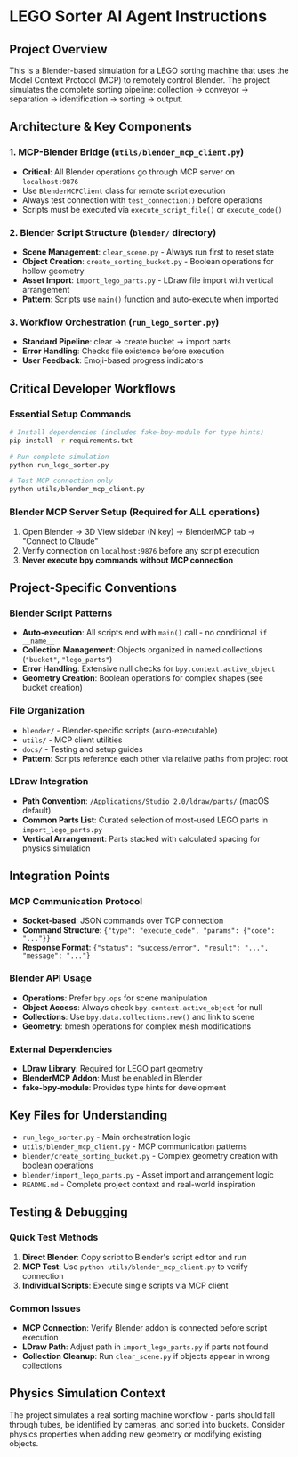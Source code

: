 # LEGO Sorter AI Agent Instructions

## Project Overview

This is a Blender-based simulation for a LEGO sorting machine that uses the Model Context Protocol (MCP) to remotely control Blender. The project simulates the complete sorting pipeline: collection → conveyor → separation → identification → sorting → output.

## Architecture & Key Components

### 1. MCP-Blender Bridge (`utils/blender_mcp_client.py`)

- **Critical**: All Blender operations go through MCP server on `localhost:9876`
- Use `BlenderMCPClient` class for remote script execution
- Always test connection with `test_connection()` before operations
- Scripts must be executed via `execute_script_file()` or `execute_code()`

### 2. Blender Script Structure (`blender/` directory)

- **Scene Management**: `clear_scene.py` - Always run first to reset state
- **Object Creation**: `create_sorting_bucket.py` - Boolean operations for hollow geometry
- **Asset Import**: `import_lego_parts.py` - LDraw file import with vertical arrangement
- **Pattern**: Scripts use `main()` function and auto-execute when imported

### 3. Workflow Orchestration (`run_lego_sorter.py`)

- **Standard Pipeline**: clear → create bucket → import parts
- **Error Handling**: Checks file existence before execution
- **User Feedback**: Emoji-based progress indicators

## Critical Developer Workflows

### Essential Setup Commands

```bash
# Install dependencies (includes fake-bpy-module for type hints)
pip install -r requirements.txt

# Run complete simulation
python run_lego_sorter.py

# Test MCP connection only
python utils/blender_mcp_client.py
```

### Blender MCP Server Setup (Required for ALL operations)

1. Open Blender → 3D View sidebar (N key) → BlenderMCP tab → "Connect to Claude"
2. Verify connection on `localhost:9876` before any script execution
3. **Never execute bpy commands without MCP connection**

## Project-Specific Conventions

### Blender Script Patterns

- **Auto-execution**: All scripts end with `main()` call - no conditional `if __name__`
- **Collection Management**: Objects organized in named collections (`"bucket"`, `"lego_parts"`)
- **Error Handling**: Extensive null checks for `bpy.context.active_object`
- **Geometry Creation**: Boolean operations for complex shapes (see bucket creation)

### File Organization

- `blender/` - Blender-specific scripts (auto-executable)
- `utils/` - MCP client utilities
- `docs/` - Testing and setup guides
- **Pattern**: Scripts reference each other via relative paths from project root

### LDraw Integration

- **Path Convention**: `/Applications/Studio 2.0/ldraw/parts/` (macOS default)
- **Common Parts List**: Curated selection of most-used LEGO parts in `import_lego_parts.py`
- **Vertical Arrangement**: Parts stacked with calculated spacing for physics simulation

## Integration Points

### MCP Communication Protocol

- **Socket-based**: JSON commands over TCP connection
- **Command Structure**: `{"type": "execute_code", "params": {"code": "..."}}`
- **Response Format**: `{"status": "success/error", "result": "...", "message": "..."}`

### Blender API Usage

- **Operations**: Prefer `bpy.ops` for scene manipulation
- **Object Access**: Always check `bpy.context.active_object` for null
- **Collections**: Use `bpy.data.collections.new()` and link to scene
- **Geometry**: bmesh operations for complex mesh modifications

### External Dependencies

- **LDraw Library**: Required for LEGO part geometry
- **BlenderMCP Addon**: Must be enabled in Blender
- **fake-bpy-module**: Provides type hints for development

## Key Files for Understanding

- `run_lego_sorter.py` - Main orchestration logic
- `utils/blender_mcp_client.py` - MCP communication patterns
- `blender/create_sorting_bucket.py` - Complex geometry creation with boolean operations
- `blender/import_lego_parts.py` - Asset import and arrangement logic
- `README.md` - Complete project context and real-world inspiration

## Testing & Debugging

### Quick Test Methods

1. **Direct Blender**: Copy script to Blender's script editor and run
2. **MCP Test**: Use `python utils/blender_mcp_client.py` to verify connection
3. **Individual Scripts**: Execute single scripts via MCP client

### Common Issues

- **MCP Connection**: Verify Blender addon is connected before script execution
- **LDraw Path**: Adjust path in `import_lego_parts.py` if parts not found
- **Collection Cleanup**: Run `clear_scene.py` if objects appear in wrong collections

## Physics Simulation Context

The project simulates a real sorting machine workflow - parts should fall through tubes, be identified by cameras, and sorted into buckets. Consider physics properties when adding new geometry or modifying existing objects.
